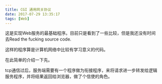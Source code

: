 ```yaml
---
title: CGI 通用网关协议
date: 2017-07-29 13:35:17
tags: [Web]
---
```


这是实现Web服务的最基础程序。目前只是看到了一些比较，但是我还没有时间去Read the fucking source code.

这样的程序算是计算机网络中比较有学习意义的代码。

在此简单的介绍一下先。

tcp通信过后，服务端需要有一个程序做为衔接程序，来将请求进一步转发给逻辑服务程序，并将结果返回给浏览器，做了个信使的角色。
